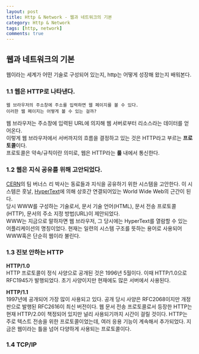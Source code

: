 ```yaml
---
layout: post
title: Http & Network - 웹과 네트워크의 기본
category: Http & Network
tags: [http, network]
comments: true
---
```




## 웹과 네트워크의 기본
웹이라는 세계가 어떤 기술로 구성되어 있는지, http는 어떻게 성장해 왔는지 배워본다.

### 1.1 웹은 HTTP로 나타낸다.
```
웹 브라우저의 주소창에 주소를 입력하면 웹 페이지를 볼 수 있다. 
이러한 웹 페이지는 어떻게 볼 수 있는 걸까?
```
웹 브라우저는 주소창에 입력된 URL에 의지해 웹 서버로부터 리소스라는 데이터를 얻어온다.  
이렇게 웹 브라우저에서 서버까지의 흐름을 결정하고 있는 것은 HTTP라고 부르는 **프로토콜**이다.   
프로토콜은 약속/규칙이란 의미로, 웹은 HTTP라는 **룰** 내에서 통신한다.  

### 1.2 웹은 지식 공유를 위해 고안되었다.
[CERN](https://ko.wikipedia.org/wiki/%EC%9C%A0%EB%9F%BD_%EC%9E%85%EC%9E%90_%EB%AC%BC%EB%A6%AC_%EC%97%B0%EA%B5%AC%EC%86%8C)의 
팀 버너스 리 박사는 동료들과 지식을 공유하기 위한 시스템을 고안한다. 
이 시스템은 훗날, [HyperText](https://ko.wikipedia.org/wiki/%ED%95%98%EC%9D%B4%ED%8D%BC%ED%85%8D%EC%8A%A4%ED%8A%B8)에 
의해 상호간 연결되어있는 World Wide Web의 근간이 된다.  
당시 WWW를 구성하는 기술로서, 문서 기술 언어(HTML), 문서 전송 프로토콜(HTTP), 문서의 주소 지정 방법(URL)이 제안되었다.  
WWW는 지금으로 말하자면 웹 브라우저, 그 당시에는 HyperText를 열람할 수 있는 어플리케이션의 명칭이었다. 현재는 일련의 시스템 구조를 뜻하는 용어로 사용되어 WWW혹은 단순히 웹이라 불린다.  

### 1.3 진보 안하는 HTTP
**HTTP/1.0**  
HTTP 프로토콜이 정식 사양으로 공개된 것은 1996년 5월이다. 이때 HTTP/1.0으로 RFC1945가 발행되었다. 초기 사양이지만 현재에도 많은 서버에서 사용된다.

**HTTP/1.1**  
1997년에 공개되어 가장 많이 사용되고 있다. 공개 당시 사양은 RFC2068이지만 개정판으로 발행된 RFC2616이 최신 버전이다.
웹 문서 전송 프로토콜로서 등장한 HTTP는 현재 HTTP/2.0이 책정되어 있지만 널리 사용되기까지 시간이 걸릴 것이다.
HTTP는 주로 텍스트 전송을 위한 프로토콜이었는데, 여러 응용 기능이 계속해서 추가되었다.
지금은 웹이라는 틀을 넘어 다양하게 사용되는 프로토콜이다.

### 1.4 TCP/IP

###
